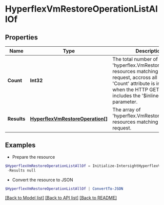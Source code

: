 # HyperflexVmRestoreOperationListAllOf
## Properties

Name | Type | Description | Notes
------------ | ------------- | ------------- | -------------
**Count** | **Int32** | The total number of &#39;hyperflex.VmRestoreOperation&#39; resources matching the request, accross all pages. The &#39;Count&#39; attribute is included when the HTTP GET request includes the &#39;$inlinecount&#39; parameter. | [optional] 
**Results** | [**HyperflexVmRestoreOperation[]**](HyperflexVmRestoreOperation.md) | The array of &#39;hyperflex.VmRestoreOperation&#39; resources matching the request. | [optional] 

## Examples

- Prepare the resource
```powershell
$HyperflexVmRestoreOperationListAllOf = Initialize-IntersightHyperflexVmRestoreOperationListAllOf  -Count null `
 -Results null
```

- Convert the resource to JSON
```powershell
$HyperflexVmRestoreOperationListAllOf | ConvertTo-JSON
```

[[Back to Model list]](../README.md#documentation-for-models) [[Back to API list]](../README.md#documentation-for-api-endpoints) [[Back to README]](../README.md)

